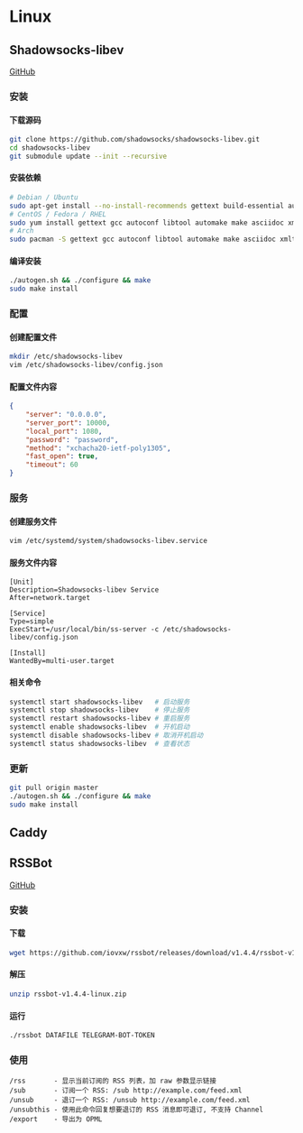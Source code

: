 # Linux

## Shadowsocks-libev

[GitHub](https://github.com/shadowsocks/shadowsocks-libev)

### 安装

#### 下载源码

```bash
git clone https://github.com/shadowsocks/shadowsocks-libev.git
cd shadowsocks-libev
git submodule update --init --recursive
```

#### 安装依赖

```bash
# Debian / Ubuntu
sudo apt-get install --no-install-recommends gettext build-essential autoconf libtool libpcre3-dev asciidoc xmlto libev-dev libc-ares-dev automake libmbedtls-dev libsodium-dev
# CentOS / Fedora / RHEL
sudo yum install gettext gcc autoconf libtool automake make asciidoc xmlto c-ares-devel libev-devel
# Arch
sudo pacman -S gettext gcc autoconf libtool automake make asciidoc xmlto c-ares libev
```

#### 编译安装

```bash
./autogen.sh && ./configure && make
sudo make install
```

### 配置

#### 创建配置文件

```bash
mkdir /etc/shadowsocks-libev
vim /etc/shadowsocks-libev/config.json
```

#### 配置文件内容

```json
{       
    "server": "0.0.0.0",
    "server_port": 10000,
    "local_port": 1080,
    "password": "password",
    "method": "xchacha20-ietf-poly1305",
    "fast_open": true,
    "timeout": 60
}
```

### 服务

#### 创建服务文件

```bash
vim /etc/systemd/system/shadowsocks-libev.service
```

#### 服务文件内容

```
[Unit]
Description=Shadowsocks-libev Service
After=network.target

[Service]
Type=simple
ExecStart=/usr/local/bin/ss-server -c /etc/shadowsocks-libev/config.json

[Install]
WantedBy=multi-user.target
```

#### 相关命令

```bash
systemctl start shadowsocks-libev   # 启动服务
systemctl stop shadowsocks-libev    # 停止服务
systemctl restart shadowsocks-libev # 重启服务
systemctl enable shadowsocks-libev  # 开机启动
systemctl disable shadowsocks-libev # 取消开机启动
systemctl status shadowsocks-libev  # 查看状态
```

### 更新

```bash
git pull origin master
./autogen.sh && ./configure && make
sudo make install
```

## Caddy

## RSSBot

[GitHub](https://github.com/iovxw/rssbot)

### 安装

#### 下载

```bash
wget https://github.com/iovxw/rssbot/releases/download/v1.4.4/rssbot-v1.4.4-linux.zip
```

#### 解压

```bash
unzip rssbot-v1.4.4-linux.zip
```

#### 运行

```bash
./rssbot DATAFILE TELEGRAM-BOT-TOKEN
```

### 使用

```
/rss       - 显示当前订阅的 RSS 列表，加 raw 参数显示链接
/sub       - 订阅一个 RSS: /sub http://example.com/feed.xml
/unsub     - 退订一个 RSS: /unsub http://example.com/feed.xml
/unsubthis - 使用此命令回复想要退订的 RSS 消息即可退订, 不支持 Channel
/export    - 导出为 OPML
```